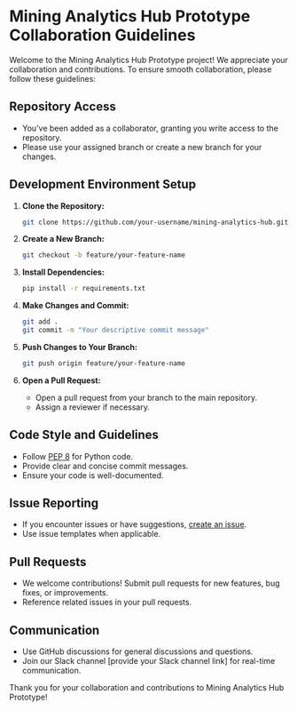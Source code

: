 # Mining Analytics Hub Prototype Collaboration Guidelines

Welcome to the Mining Analytics Hub Prototype project! We appreciate your collaboration and contributions. To ensure smooth collaboration, please follow these guidelines:

## Repository Access

- You've been added as a collaborator, granting you write access to the repository.
- Please use your assigned branch or create a new branch for your changes.

## Development Environment Setup

1. **Clone the Repository:**
    ```bash
    git clone https://github.com/your-username/mining-analytics-hub.git
    ```

2. **Create a New Branch:**
    ```bash
    git checkout -b feature/your-feature-name
    ```

3. **Install Dependencies:**
    ```bash
    pip install -r requirements.txt
    ```

4. **Make Changes and Commit:**
    ```bash
    git add .
    git commit -m "Your descriptive commit message"
    ```

5. **Push Changes to Your Branch:**
    ```bash
    git push origin feature/your-feature-name
    ```

6. **Open a Pull Request:**
    - Open a pull request from your branch to the main repository.
    - Assign a reviewer if necessary.

## Code Style and Guidelines

- Follow [PEP 8](https://pep8.org/) for Python code.
- Provide clear and concise commit messages.
- Ensure your code is well-documented.

## Issue Reporting

- If you encounter issues or have suggestions, [create an issue](https://github.com/your-username/mining-analytics-hub/issues/new).
- Use issue templates when applicable.

## Pull Requests

- We welcome contributions! Submit pull requests for new features, bug fixes, or improvements.
- Reference related issues in your pull requests.

## Communication

- Use GitHub discussions for general discussions and questions.
- Join our Slack channel [provide your Slack channel link] for real-time communication.

Thank you for your collaboration and contributions to Mining Analytics Hub Prototype!
